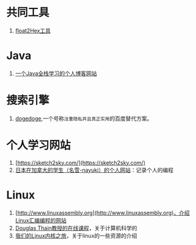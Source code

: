 # 共同工具

1. [float2Hex工具](https://gregstoll.dyndns.org/~gregstoll/floattohex/)


# Java

1. [一个Java全栈学习的个人博客网站](https://how2j.cn/?p=72711)

# 搜索引擎

1. [dogedoge](https://www.dogedoge.com/),一个号称`注重隐私并且真正实用`的百度替代方案。

# 个人学习网站

1. [https://sketch2sky.com/](https://sketch2sky.com/)
2. [日本在加拿大的学生（名雪-nayuki）的个人网站](https://www.nayuki.io)：记录个人的编程

# Linux

1. [http://www.linuxassembly.org](http://www.linuxassembly.org)，介绍Linux汇编编程的网站
2. [Douglas Thain教授的在线课程](https://www3.nd.edu)，关于计算机科学的
3. [我们的Linux内核之旅](http://www.kerneltravel.net/)，关于linux的一些资源的介绍